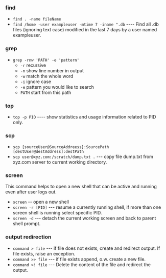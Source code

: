 ### find
- `find . -name fileName` 
- `find /home -user exampleuser -mtime 7 -iname ".db`   ---- Find all .db files (ignoring text case) modified in the last 7 days by a user named exampleuser.
### grep
- `grep -rnw 'PATH' -e 'pattern'`
  - `-r` recursive 
  - `-n` show line number in output
  - `-w` match the whole word
  - `-i` ignore case
  - `-e` pattern you would like to search 
  - `PATH` start from this path

### top 
- `top -p PID`  ---- show statistics and usage information related to PID only. 
### scp 
- `scp [sourceUser@SourceAddreess]:SourcePath [destUser@destAddress]:destPath` 
- `scp user@xyz.com:/scratch/dump.txt .` --- copy file dump.txt from xyz.com server to current working directory. 
### screen 
This command helps to open a new shell that can be active and running even after user logs out. 
- `screen` -- open a new shell
- `screen -r [PID]` --- resume a currently running shell, if more than one screen shell is running select specific PID. 
- `screen -d` --- detach the current working screen and back to parent shell prompt. 
### output redirection
- `command > file` --- if file does not exists, create and redirect output. If file exists, raise an exception. 
- `command >> file` --- if file exists append, o.w. create a new file. 
- `command >! file` --- Delete the content of the file and redirect the output. 

